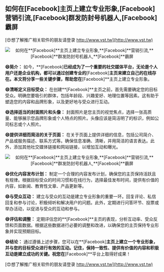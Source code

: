 ## **如何在**[Facebook]**主页上建立专业形象,**[Facebook]**营销引流,**[Facebook]**群发防封号机器人,**[Facebook]**霸屏**

[😍想了解推广相关软件的朋友请登录 http://www.vst.tw](http://www.vst.tw)

 <center><img src="https://vst.tw/MP4/tuiguang/png/3.png" alt="如何在**[Facebook]**主页上建立专业形象,**[Facebook]**营销引流,**[Facebook]**群发防封号机器人,**[Facebook]**霸屏"></center>

**😄简介：**
如今，**[Facebook]**已经成为了一个重要的社交媒体平台，无论是个人用户还是企业机构，都可以通过创建专业的**[Facebook]**主页来建立自己的在线存在。本文将分享一些关键步骤，帮助您在**[Facebook]**主页上建立专业形象。

**😄清晰定义目标受众：**
在创建**[Facebook]**主页之前，首先需要确定您的目标受众。明确您要吸引的群体，包括年龄段、兴趣爱好、地理位置等因素。这有助于塑造您的内容和品牌形象，以及更好地与受众进行互动。

**😄选择适当的封面照片和头像：**
封面照片是您主页的视觉焦点，选择一张高质量、能够展示您品牌形象或个人特点的照片。头像应该是简洁明了的标识，例如公司标志或个人照片。

**😄提供详细而简洁的关于页面：**
在关于页面上提供详细的信息，包括公司简介、产品或服务描述、联系方式等。确保信息准确、清晰，并用简洁的语言表达。此外，添加其他社交媒体链接和网站链接，以增加互动和曝光。

 <center><img src="https://vst.tw/MP4/tuiguang/png/8.png" alt="如何在**[Facebook]**主页上建立专业形象,**[Facebook]**营销引流,**[Facebook]**群发防封号机器人,**[Facebook]**霸屏"></center>

**😄优化内容发布计划：**
制定一个合理的内容发布计划，确保您的主页保持活跃且有规律。根据目标受众的时间习惯和在线行为，选择最佳发布时间，提供有价值的内容，如新闻、教育性文章、产品更新等。

**😄与受众互动：**
建立与受众的互动是建立专业形象的重要一环。回复评论、私信回复和参与讨论，积极倾听和解决用户的问题。此外，定期进行问答环节、投票或举办活动，以促进与受众的互动和参与。

**😄评估和调整：**
定期评估您的**[Facebook]**主页的表现，分析互动率、受众反馈和页面数据。根据这些数据进行必要的调整和改进，以确保您的主页保持专业形象并实现预期目标。

**😄结论：**
通过遵循上述步骤，您可以在**[Facebook]**主页上建立一个专业形象，并与您的目标受众进行有效的互动。记住，保持一致性、提供有价值的内容和积极互动是建立成功的关键。祝您在**[Facebook]**平台上取得好成果！

[😍想了解推广相关软件的朋友请登录 http://www.vst.tw](http://www.vst.tw)



